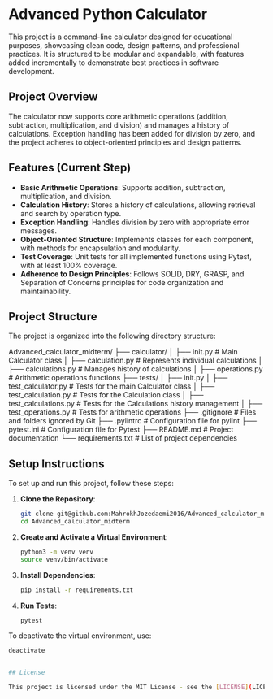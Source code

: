 # Advanced Python Calculator

This project is a command-line calculator designed for educational purposes, showcasing clean code, design patterns, and professional practices. It is structured to be modular and expandable, with features added incrementally to demonstrate best practices in software development.

## Project Overview

The calculator now supports core arithmetic operations (addition, subtraction, multiplication, and division) and manages a history of calculations. Exception handling has been added for division by zero, and the project adheres to object-oriented principles and design patterns.

## Features (Current Step)

- **Basic Arithmetic Operations**: Supports addition, subtraction, multiplication, and division.
- **Calculation History**: Stores a history of calculations, allowing retrieval and search by operation type.
- **Exception Handling**: Handles division by zero with appropriate error messages.
- **Object-Oriented Structure**: Implements classes for each component, with methods for encapsulation and modularity.
- **Test Coverage**: Unit tests for all implemented functions using Pytest, with at least 100% coverage.
- **Adherence to Design Principles**: Follows SOLID, DRY, GRASP, and Separation of Concerns principles for code organization and maintainability.

## Project Structure

The project is organized into the following directory structure:

Advanced_calculator_midterm/ ├── calculator/ │ ├── init.py # Main Calculator class │ ├── calculation.py # Represents individual calculations │ ├── calculations.py # Manages history of calculations │ ├── operations.py # Arithmetic operations functions ├── tests/ │ ├── init.py │ ├── test_calculator.py # Tests for the main Calculator class │ ├── test_calculation.py # Tests for the Calculation class │ ├── test_calculations.py # Tests for the Calculations history management │ ├── test_operations.py # Tests for arithmetic operations ├── .gitignore # Files and folders ignored by Git ├── .pylintrc # Configuration file for pylint ├── pytest.ini # Configuration file for Pytest ├── README.md # Project documentation └── requirements.txt # List of project dependencies


## Setup Instructions

To set up and run this project, follow these steps:

1. **Clone the Repository**:
    ```bash
    git clone git@github.com:MahrokhJozedaemi2016/Advanced_calculator_midterm.git
    cd Advanced_calculator_midterm
    ```

2. **Create and Activate a Virtual Environment**:
    ```bash
    python3 -m venv venv
    source venv/bin/activate
    ```

3. **Install Dependencies**:
    ```bash
    pip install -r requirements.txt
    ```

4. **Run Tests**:
    ```bash
    pytest
    ```

To deactivate the virtual environment, use:
```bash
deactivate


## License

This project is licensed under the MIT License - see the [LICENSE](LICENSE) file for details.

